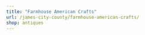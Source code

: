```yaml
---
title: "Farmhouse American Crafts"
url: /james-city-county/farmhouse-american-crafts/
shop: antiques
---
```

